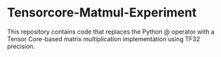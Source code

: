 # Tensorcore-Matmul-Experiment

This repository contains code that replaces the Python @ operator with a Tensor Core-based matrix multiplication implementation using TF32 precision.

